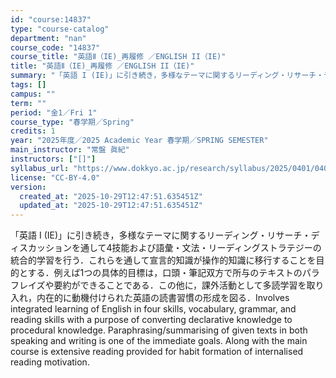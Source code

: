 ```yaml
---
id: "course:14837"
type: "course-catalog"
department: "nan"
course_code: "14837"
course_title: "英語Ⅱ（IE)_再履修 ／ENGLISH II（IE)"
title: "英語Ⅱ（IE)_再履修 ／ENGLISH II（IE)"
summary: "「英語 I (IE)」に引き続き，多様なテーマに関するリーディング・リサーチ・ディスカッションを通して4技能および語彙・文法・リーディングストラテジーの統合的学習を行う．これらを通して宣言的知識が操作的知識に移行することを目的とする．例えば…"
tags: []
campus: ""
term: ""
period: "金1／Fri 1"
course_type: "春学期／Spring"
credits: 1
year: "2025年度／2025 Academic Year 春学期／SPRING SEMESTER"
main_instructor: "常盤 眞紀"
instructors: ["[]"]
syllabus_url: "https://www.dokkyo.ac.jp/research/syllabus/2025/0401/0401_14837_ja_JP.html"
license: "CC-BY-4.0"
version:
  created_at: "2025-10-29T12:47:51.635451Z"
  updated_at: "2025-10-29T12:47:51.635451Z"
---
```

「英語 I (IE)」に引き続き，多様なテーマに関するリーディング・リサーチ・ディスカッションを通して4技能および語彙・文法・リーディングストラテジーの統合的学習を行う．これらを通して宣言的知識が操作的知識に移行することを目的とする．例えば1つの具体的目標は，口頭・筆記双方で所与のテキストのパラフレイズや要約ができることである．この他に，課外活動として多読学習を取り入れ，内在的に動機付けられた英語の読書習慣の形成を図る．Involves integrated learning of English in four skills, vocabulary, grammar, and reading skills with a purpose of converting declarative knowledge to procedural knowledge. Paraphrasing/summarising of given texts in both speaking and writing is one of the immediate goals. Along with the main course is extensive reading provided for habit formation of internalised reading motivation.
